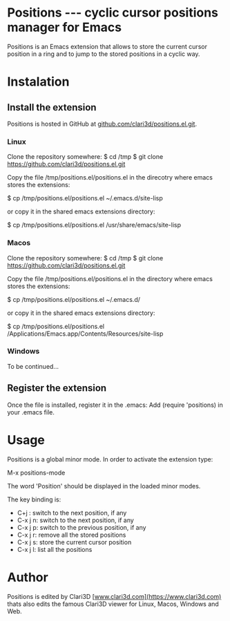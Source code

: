 # Positions --- cyclic cursor positions manager for Emacs

Positions is an Emacs extension that allows to store the current cursor position in a ring and to jump to the stored positions in a cyclic way.

# Instalation

## Install the extension

Positions is hosted in GitHub at
[github.com/clari3d/positions.el.git](https://github.com/clari3d/positions.el.git).

### Linux

Clone the repository somewhere:
$ cd /tmp
$ git clone https://github.com/clari3d/positions.el.git

Copy the file /tmp/positions.el/positions.el in the direcotry where emacs stores the extensions:

$ cp /tmp/positions.el/positions.el ~/.emacs.d/site-lisp

or copy it in the shared emacs extensions directory:

$ cp /tmp/positions.el/positions.el /usr/share/emacs/site-lisp


### Macos

Clone the repository somewhere:
$ cd /tmp
$ git clone https://github.com/clari3d/positions.el.git

Copy the file /tmp/positions.el/positions.el in the directory where emacs stores
the extensions:

$ cp /tmp/positions.el/positions.el ~/.emacs.d/

or copy it in the shared emacs extensions directory:

$ cp /tmp/positions.el/positions.el /Applications/Emacs.app/Contents/Resources/site-lisp


### Windows

To be continued...


## Register the extension

Once the file is installed, register it in the .emacs: Add (require 'positions) in your .emacs file.

# Usage

Positions is a global minor mode. In order to activate the extension type:

M-x positions-mode

The word 'Position' should be displayed in the loaded minor modes.

The key binding is:
- C+j    : switch to the next position, if any
- C-x j n: switch to the next position, if any
- C-x j p: switch to the previous position, if any
- C-x j r: remove all the stored positions
- C-x j s: store the current cursor position
- C-x j l: list all the positions


# Author

Positions is edited by Clari3D [www.clari3d.com](https://www.clari3d.com) thats also edits the famous Clari3D viewer for Linux, Macos, Windows and Web.
